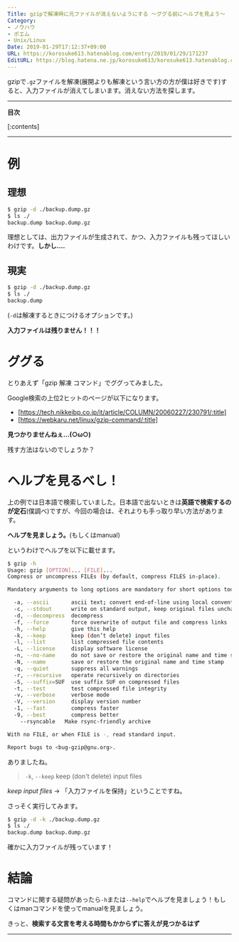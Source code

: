 ```yaml
---
Title: gzipで解凍時に元ファイルが消えないようにする ～ググる前にヘルプを見よう～
Category:
- ノウハウ
- ポエム
- Unix/Linux
Date: 2019-01-29T17:12:37+09:00
URL: https://korosuke613.hatenablog.com/entry/2019/01/29/171237
EditURL: https://blog.hatena.ne.jp/korosuke613/korosuke613.hatenablog.com/atom/entry/98012380847042062
---
```


gzipで`.gz`ファイルを解凍(展開よりも解凍という言い方の方が僕は好きです)すると、入力ファイルが消えてしまいます。消えない方法を探します。



<!-- more -->

---

**目次**

[:contents]

---


# 例

## 理想

```sh
$ gzip -d ./backup.dump.gz
$ ls ./
backup.dump backup.dump.gz
```

理想としては、出力ファイルが生成されて、かつ、入力ファイルも残ってほしいわけです。**しかし....**

## 現実

```sh
$ gzip -d ./backup.dump.gz
$ ls ./
backup.dump
```

(`-d`は解凍するときにつけるオプションです。)

**入力ファイルは残りません！！！**

# ググる
とりあえず「gzip 解凍 コマンド」でググってみました。

Google検索の上位2ヒットのページが以下になります。

- [https://tech.nikkeibp.co.jp/it/article/COLUMN/20060227/230791/:title]
- [https://webkaru.net/linux/gzip-command/:title]

**見つかりませんねぇ...(○ω○)**

残す方法はないのでしょうか？

# ヘルプを見るべし！
上の例では日本語で検索していました。日本語で出ないときは**英語で検索するのが定石**(僕調べ)ですが、今回の場合は、それよりも手っ取り早い方法があります。

**ヘルプを見ましょう。**(もしくはmanual)

というわけでヘルプを以下に載せます。

```sh
$ gzip -h
Usage: gzip [OPTION]... [FILE]...
Compress or uncompress FILEs (by default, compress FILES in-place).

Mandatory arguments to long options are mandatory for short options too.

  -a, --ascii       ascii text; convert end-of-line using local conventions
  -c, --stdout      write on standard output, keep original files unchanged
  -d, --decompress  decompress
  -f, --force       force overwrite of output file and compress links
  -h, --help        give this help
  -k, --keep        keep (don’t delete) input files
  -l, --list        list compressed file contents
  -L, --license     display software license
  -n, --no-name     do not save or restore the original name and time stamp
  -N, --name        save or restore the original name and time stamp
  -q, --quiet       suppress all warnings
  -r, --recursive   operate recursively on directories
  -S, --suffix=SUF  use suffix SUF on compressed files
  -t, --test        test compressed file integrity
  -v, --verbose     verbose mode
  -V, --version     display version number
  -1, --fast        compress faster
  -9, --best        compress better
    --rsyncable   Make rsync-friendly archive

With no FILE, or when FILE is -, read standard input.

Report bugs to <bug-gzip@gnu.org>.
```

ありましたね。
> `-k`, `--keep`        keep (don't delete) input files

*keep input files* → 「入力ファイルを保持」ということですね。

さっそく実行してみます。

```sh
$ gzip -d -k ./backup.dump.gz
$ ls ./
backup.dump backup.dump.gz
```

確かに入力ファイルが残っています！

# 結論
コマンドに関する疑問があったら`-h`または`--help`でヘルプを見ましょう！もしくはmanコマンドを使ってmanualを見ましょう。

きっと、**検索する文言を考える時間もかからずに答えが見つかるはず**

---
